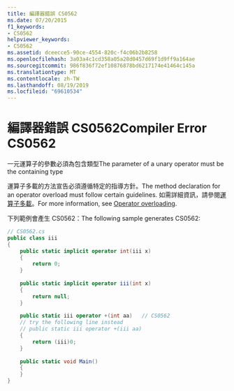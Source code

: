 ```yaml
---
title: 編譯器錯誤 CS0562
ms.date: 07/20/2015
f1_keywords:
- CS0562
helpviewer_keywords:
- CS0562
ms.assetid: dceecce5-90ce-4554-820c-f4c06b2b8258
ms.openlocfilehash: 3a03a4c1cd358a05a28d0457d69f1d9ff9a164ae
ms.sourcegitcommit: 986f836f72ef10876878bd6217174e41464c145a
ms.translationtype: MT
ms.contentlocale: zh-TW
ms.lasthandoff: 08/19/2019
ms.locfileid: "69610534"
---
```

# <a name="compiler-error-cs0562"></a><span data-ttu-id="4cbe1-102">編譯器錯誤 CS0562</span><span class="sxs-lookup"><span data-stu-id="4cbe1-102">Compiler Error CS0562</span></span>
<span data-ttu-id="4cbe1-103">一元運算子的參數必須為包含類型</span><span class="sxs-lookup"><span data-stu-id="4cbe1-103">The parameter of a unary operator must be the containing type</span></span>  
  
<span data-ttu-id="4cbe1-104">運算子多載的方法宣告必須遵循特定的指導方針。</span><span class="sxs-lookup"><span data-stu-id="4cbe1-104">The method declaration for an operator overload must follow certain guidelines.</span></span> <span data-ttu-id="4cbe1-105">如需詳細資訊，請參閱[運算子多載](../language-reference/operators/operator-overloading.md)。</span><span class="sxs-lookup"><span data-stu-id="4cbe1-105">For more information, see [Operator overloading](../language-reference/operators/operator-overloading.md).</span></span>
  
<span data-ttu-id="4cbe1-106">下列範例會產生 CS0562：</span><span class="sxs-lookup"><span data-stu-id="4cbe1-106">The following sample generates CS0562:</span></span>  
  
```csharp  
// CS0562.cs  
public class iii  
{  
    public static implicit operator int(iii x)  
    {  
        return 0;  
    }  
  
    public static implicit operator iii(int x)  
    {  
        return null;  
    }  
  
    public static iii operator +(int aa)   // CS0562  
    // try the following line instead  
    // public static iii operator +(iii aa)  
    {  
        return (iii)0;  
    }  
  
    public static void Main()  
    {  
    }  
}  
```
